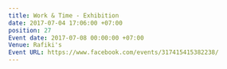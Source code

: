 ```yaml
---
title: Work & Time - Exhibition
date: 2017-07-04 17:06:00 +07:00
position: 27
Event date: 2017-07-08 00:00:00 +07:00
Venue: Rafiki's
Event URL: https://www.facebook.com/events/317415415382238/
---
```


